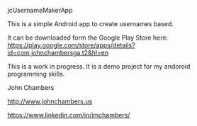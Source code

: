 jcUsernameMakerApp

This is a simple Android app to create usernames based.

It can be downloaded form the Google Play Store here: https://play.google.com/store/apps/details?id=com.johnchambersga.t2&hl=en

This is a work in progress. It is a demo project for my andoroid programming skills.

John Chambers

http://www.johnchambers.us

https://www.linkedin.com/in/jmchambers/
